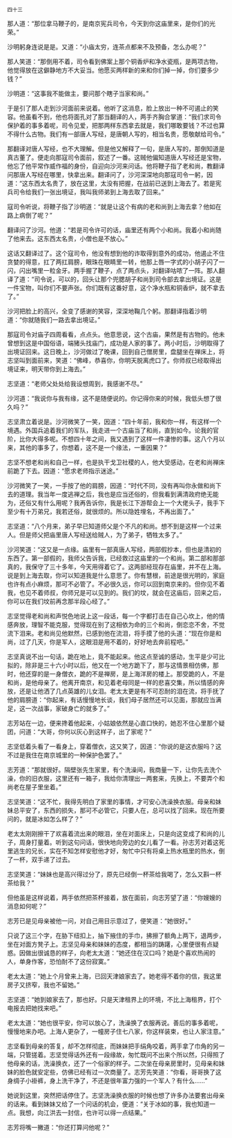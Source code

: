     四十三 

   那人道：“那位拿马鞭子的，是南京宪兵司令，今天到你这庙里来，是你们的光荣。”

   沙明躬身连说是是。又道：“小庙太穷，连茶点都来不及预备，怎么办呢？”

   那人笑道：“那倒用不着，司令看到佛案上那个铜香炉和净水瓷瓶，是两项古物，他觉得放在这僻静地方不大妥当。他愿买两样新的来和你们掉一掉，你们要多少钱？”

   沙明道：“这事我不能做主，要问那个瞎子当家和尚。”

   于是引了那人走到沙河面前来说着。他听了这消息，脸上放出一种不可遏止的笑容。他虽看不到，他也将面孔对了那当翻译的人，两手齐胸合掌道：“我们求司令保护着的事多着呢，司令见爱，把那两样东西拿去就是，我们哪敢要钱？不过也算不得什么古物。我们有一部唐人写经，是唐朝人写的，相当名贵，愿敬献给司令。”

   那翻译对唐人写经，也不大理解。但是他又解释了一句，是唐人写的，那倒知道是真古董了。便走向那寇司令面前，叙述了一番。这贼他偏知道唐人写经还是宝物，他忘了他平常作威作福的身份，自迎向沙河来问话。他将鞭子指了老和尚，教翻译问那唐人写经在哪里，快拿出来。翻译问了，沙河深深地向那寇司令一躬，因道：“这东西太名贵了，放在这里，太没有把握，在战前已送到上海去了。若是宪兵司令给我们一张出境证，我叫我师弟到上海去取了回来。”

   寇司令听说，将鞭子指了沙明道：“就是让这个有病的老和尚到上海去拿？他如在路上病倒了呢？”

   翻译问了沙河。他道：“若是司令许可的话，庙里还有两个小和尚。我着小和尚随了他来去。这东西太名贵，小僧也是不放心。”

   这话又翻译过了。这个寇司令，他没有想到他的诈取得到意外的成功，他遏止不住贪婪的得意，扛了两扛肩膀，眼珠在眼睛里一转，他那上唇一字式的小胡子闪了一闪，闪出嘴里一粒金牙。两手握了鞭子，点了两点头，对翻译咕哝了一阵。那人翻译了道：“司令说，可以的，回头让那个兜腮胡子和尚到司令部去拿出境证。这是一件宝物，叫你们不要声张。你们既有这番好意，这个净水瓶和铜香炉，就不拿去了。”

   沙河把脸上的高兴，全变了感谢的笑容，深深地鞠几个躬。那翻译指着沙明道：“你就随我们一路去拿出境证。”

   那寇司令对庙子四周看看，点点头。他意思说，这个古庙，果然是有古物的。他未曾想到这是中国俗语，端猪头找庙门，成功是人家的事了。两小时后，沙明取得了出境证回来。这日晚上，沙河做过了晚课，回到自己僧房里，盘腿坐在禅床上，将志坚叫到面前来，笑道：“佛峰，恭喜你，你明天脱离虎口了。你师叔已经取得出境证来，明天带你到上海去。”

   志坚道：“老师父处处给我设想周到，我感谢不尽。”

   沙河道：“我说你与我有缘，这不是随便说的。你记得你来的时候，我低头想了很久吗？”

   志坚肃立着说是。沙河微笑了一笑，因道：“四十年前，我和你一样，有这样一个境遇。外国兵追着我们的军队，我走进一个古庙当了和尚，直到如今。论我的官阶，比你大得多呢。不想四十年之间，我又遇到了这样一件凄惨的事。这八个月以来，其他的事多了，你想着，这不是一个缘法，一重因果？”

   志坚不想老和尚和自己一样，也是执干戈卫社稷的人，他大受感动，在老和尚禅床前跪了下去。因道：“愿求老师指示迷途。”

   沙河微笑了一笑，一手按了他的肩膀，因道：“时代不同，没有再叫你永做和尚下去的道理。我当年一度逃禅之后，我也是应当还俗的，但我看到满清政府绝无能为，还俗又有什么用呢？我再告诉你，我是长江下游帮会上一个大佬头子，我手下至少有十万弟兄，我若还俗，就很烦的。所以隐姓埋名，不再出面了。”

   志坚道：“八个月来，弟子早已知道师父是个不凡的和尚。想不到是这样一个过来人。但是师父把庙里唐人写经送给贼人，为了弟子，牺牲太多了。”

   沙河笑道：“这又是一点缘。庙里有一部真唐人写经，两部假抄本，但也是清初的东西了。第一部假的，我师父告诉我，已经救过这庙里的一个和尚。第二部和那部真的，我保守了三十多年，今天用得着它了。这两部经现存在庙里，并不在上海。说是到上海去取，你可以知道我是什么意思了。你有慧根，前途是很光明的，家庭也许有点小麻烦，那可不必管了。不必很久远，你可以回到南京来的。但你见不着我，也见不着师叔，你师兄是可以见到的。我们的坟，就会在这庙后，回来之后，你可以在我们坟前再念那半段心经了。”

   志坚觉得老和尚和声悦色地说上这一段话，每一个字都打击在自己心坎上，他的情感奔放，理智不能克服，觉得现在别了这相依为命的三个和尚，倒恋恋不舍，不觉流下泪来。老和尚见他默然，已感到他在流泪，将手摸了他的头道：“现在你是和尚，过了几天，你是军人，这眼泪是用不着的，好好地去奔前程吧。”

   志坚真说不出一句话，跪在地上，竟不能起来。他这点至诚的感动，生平是少可比拟的，除非是三十六小时以后，他又在一个地方跪下了，那与这情景相仿佛，那时，他还穿的是一身僧衣，跪的不是禅房，是上海洋房的楼上。那受跪的人，不是和尚，是他母亲了。他离开南京，和见着老母同是一样的悲喜交集，所以情感的奔放，还是让他洒了几点英雄的儿女泪。老太太更是有不可忍耐的泪在流，将手抚了他的肩膀道：“你起来，有话慢慢地长谈，我们母子居然还可以见面，那就应当满足，这一次战事，家破身亡的就多了。”

   志芳站在一边，便来搀着他起来，小姑娘依然是心直口快的，她忍不住心里那个疑团，问道：“大哥，你何以灰心到这样子，出了家呢？”

   志坚低着头看了一看身上，穿着僧衣，这又笑了，因道：“你说的是这衣服吗？这不过是我住在南京城里的一种保护色罢了。”

   志芳道：“那就很好。隔壁张先生家里，有个洗澡间，我商量一下，让你先去洗个澡，你的旧衣服，这里还有一箱子，我给你清理出一两套来，先换上，不要弄个和尚老在屋子里坐着。”

   志坚笑道：“这不忙，我得先明白了家里的事情，才可安心洗澡换衣服。母亲和妹妹总平安了，东西的损失，那可不必管它，只要人在，总可以找了回来。现在所要问的，就是冰如怎么样了？”

   老太太刚刚擦干了欢喜着流出来的眼泪，坐在对面床上，只是向这变成了和尚的儿子，周身打量着。听到这句问话，很快地向旁边的女儿看了一看。孙志芳对着这死里逃生的兄长，实在不知怎样安慰他才好，匆忙中只有将桌上热水瓶里的热水，倒了一杯，双手递了过去。

   志坚笑道：“妹妹也是高兴得过分了，原先已经倒一杯茶给我喝了，怎么又斟一杯茶给我？”

   但他虽是这样说着，两手依然把茶杯接着，放在面前，向志芳望了道：“你嫂嫂的消息如何呢？”

   志芳已是见母亲被他一问，对自己用目示意过了，便笑道：“她很好。”

   只说了这三个字，在胁下纽扣上，抽下掖住的手巾，拂擦了额角上两下，退两步，坐在对面方凳子上。志坚见母亲和妹妹的态度，都相当的踌躇，心里便很有点疑惑。因做出很诚恳的样子，向老太太道：“她还住在汉口吗？她是个喜欢热闹的人，单身作客，恐怕耐不了这份寂寞。”

   老太太道：“她上个月曾来上海，已回天津娘家去了。她老得不着你的信，我这里房子又挤窄，我也不留她。”

   志坚道：“她到娘家去了，那也好。只是天津租界上的环境，不比上海租界，打个电报去把她找来吧。”

   老太太道：“她也很平安，你可以放心了，洗澡换了衣服再说。善后的事多着呢，慢慢地来办吧。上海人更杂了，一幢房子住七八家，你这样装束，也让人家注意。”

   志坚看到母亲的答复，却不怎样彻底，而妹妹把手绢角咬着，两手拿了巾角的另一端，只管搓着。志坚觉得话外还有一段缘故，匆忙既问不出来个所以然，只得照了他母亲的话，洗澡换衣，还了一个俗家的样子。二次坐在母亲房里时，见母亲和妹妹的脸色就安定些，仿佛已经有过一次商量了。志芳先笑道：“你看，哥哥换了这身绸子小褂裤，身上洗干净了，不还是很年富力强的一个军人？有什么……”

   她说到这里，突然把话停住了。志坚洗澡换衣服的时候也想了许多办法要套出母亲的话来。看到妹妹又给了一个问话的机会，便道：“关于冰如的事，我也知道一点。我想，向江洪去一封信，也许可以得一点结果。”

   志芳将嘴一撇道：“你还打算问他呢？”

